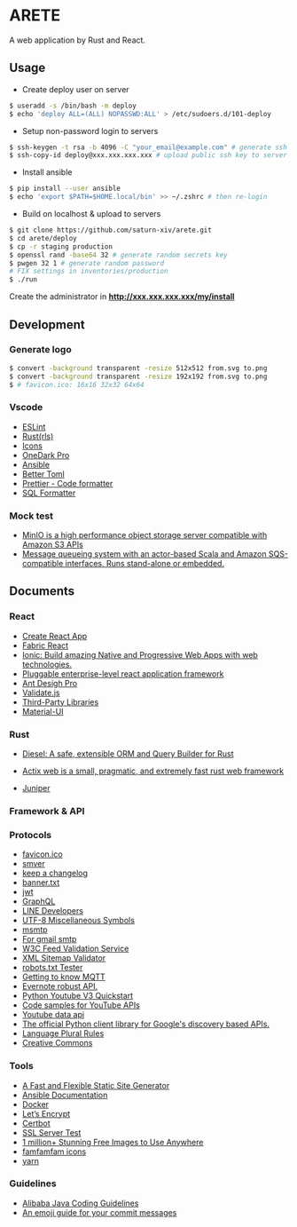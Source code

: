 # ARETE

A web application by Rust and React.

## Usage

- Create deploy user on server

```bash
$ useradd -s /bin/bash -m deploy
$ echo 'deploy ALL=(ALL) NOPASSWD:ALL' > /etc/sudoers.d/101-deploy
```

- Setup non-password login to servers

```bash
$ ssh-keygen -t rsa -b 4096 -C "your_email@example.com" # generate ssh key
$ ssh-copy-id deploy@xxx.xxx.xxx.xxx # upload public ssh key to server
```

- Install ansible

```bash
$ pip install --user ansible
$ echo 'export $PATH=$HOME.local/bin' >> ~/.zshrc # then re-login
```

- Build on localhost & upload to servers

```bash
$ git clone https://github.com/saturn-xiv/arete.git
$ cd arete/deploy
$ cp -r staging production
$ openssl rand -base64 32 # generate random secrets key
$ pwgen 32 1 # generate random password
# FIX settings in inventories/production
$ ./run
```

Create the administrator in **http://xxx.xxx.xxx.xxx/my/install**

## Development

### Generate logo

```bash
$ convert -background transparent -resize 512x512 from.svg to.png
$ convert -background transparent -resize 192x192 from.svg to.png
$ # favicon.ico: 16x16 32x32 64x64
```

### Vscode

- [ESLint](https://github.com/Microsoft/vscode-eslint)
- [Rust(rls)](https://github.com/rust-lang/rls-vscode)
- [Icons](https://github.com/vscode-icons/vscode-icons)
- [OneDark Pro](https://github.com/Binaryify/OneDark-Pro)
- [Ansible](https://github.com/VSChina/vscode-ansible)
- [Better Toml](https://github.com/bungcip/better-toml)
- [Prettier - Code formatter](https://github.com/prettier/prettier-vscode)
- [SQL Formatter](https://github.com/kufii/vscode-sql-formatter)

### Mock test

- [MinIO is a high performance object storage server compatible with Amazon S3 APIs](https://github.com/minio/minio)
- [Message queueing system with an actor-based Scala and Amazon SQS-compatible interfaces. Runs stand-alone or embedded.](https://github.com/softwaremill/elasticmq)

## Documents

### React

- [Create React App](https://create-react-app.dev/docs/adding-typescript)
- [Fabric React](https://developer.microsoft.com/en-us/fabric#/get-started)
- [Ionic: Build amazing Native and Progressive Web Apps with web technologies.](https://ionicframework.com/docs/components)
- [Pluggable enterprise-level react application framework](https://umijs.org/)
- [Ant Desigh Pro](https://pro.ant.design/docs/getting-started)
- [Validate.js](https://validatejs.org/#validators)
- [Third-Party Libraries](https://ant.design/docs/react/recommendation)
- [Material-UI](https://material-ui.com/getting-started/installation/)

### Rust

- [Diesel: A safe, extensible ORM and Query Builder for Rust](https://github.com/diesel-rs/diesel)

- [Actix web is a small, pragmatic, and extremely fast rust web framework](https://github.com/actix/actix-web)
- [Juniper](https://graphql-rust.github.io/juniper/current/)

### Framework & API

### Protocols

- [favicon.ico](http://icoconvert.com/)
- [smver](http://semver.org/)
- [keep a changelog](https://keepachangelog.com/en/1.0.0/)
- [banner.txt](http://patorjk.com/software/taag/)
- [jwt](https://jwt.io/)
- [GraphQL](https://graphql.org/learn/)
- [LINE Developers](https://developers.line.me/en/)
- [UTF-8 Miscellaneous Symbols](https://www.w3schools.com/charsets/ref_utf_misc_symbols.asp)
- [msmtp](https://wiki.archlinux.org/index.php/msmtp)
- [For gmail smtp](http://stackoverflow.com/questions/20337040/gmail-smtp-debug-error-please-log-in-via-your-web-browser)
- [W3C Feed Validation Service](https://validator.w3.org/feed/)
- [XML Sitemap Validator](https://www.xml-sitemaps.com/validate-xml-sitemap.html)
- [robots.txt Tester](https://support.google.com/webmasters/answer/6062598?hl=en)
- [Getting to know MQTT](https://developer.ibm.com/articles/iot-mqtt-why-good-for-iot/)
- [Evernote robust API.](https://dev.evernote.com/)
- [Python Youtube V3 Quickstart](https://developers.google.com/youtube/v3/quickstart/python)
- [Code samples for YouTube APIs](https://github.com/youtube/api-samples)
- [Youtube data api](https://developers.google.com/youtube/v3/docs)
- [The official Python client library for Google's discovery based APIs.](https://github.com/googleapis/google-api-python-client)
- [Language Plural Rules](http://www.unicode.org/cldr/charts/28/supplemental/language_plural_rules.html)
- [Creative Commons](https://creativecommons.org/licenses/)

### Tools

- [A Fast and Flexible Static Site Generator](https://github.com/gohugoio/hugo)
- [Ansible Documentation](https://docs.ansible.com/ansible/latest/user_guide/playbooks_best_practices.html)
- [Docker](https://docs.docker.com/install/linux/docker-ce/ubuntu/)
- [Let’s Encrypt](https://letsencrypt.org/)
- [Certbot](https://certbot.eff.org/)
- [SSL Server Test](https://www.ssllabs.com/ssltest/index.html)
- [1 million+ Stunning Free Images to Use Anywhere](https://pixabay.com/)
- [famfamfam icons](http://www.famfamfam.com/lab/icons/)
- [yarn](https://yarnpkg.com/getting-started)

### Guidelines

- [Alibaba Java Coding Guidelines](https://github.com/alibaba/p3c)
- [An emoji guide for your commit messages](https://gitmoji.carloscuesta.me/)
